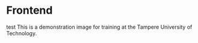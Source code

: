 # Frontend

test
This is a demonstration image for training at the Tampere University of Technology.
